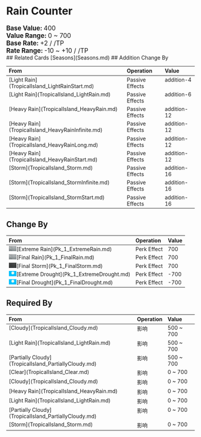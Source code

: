 # Rain Counter  
  
<div style="font-size:1.2em"><b>Base Value: </b> 400 </div>  
<div style="font-size:1.2em"><b>Value Range: </b> 0 ~ 700 </div>  
<div style="font-size:1.2em"><b>Base Rate: </b> +2 / /TP </div>  
<div style="font-size:1.2em"><b>Rate Range: </b> -10 ~ +10 / /TP
                </div>  
## Related Cards  
[Seasons](Seasons.md)  
## Addition Change By  
<table class="table table-bordered" data-toggle="table"  ><thead style=""><tr ><th  style="text-align:left;vertical-align:top;"  >From</th><th  style="text-align:left;vertical-align:top;"  >Operation</th><th  style="text-align:left;vertical-align:top;"  >Value</th></tr></thead><tr ><td  style="text-align:left;vertical-align:top;"  >[Light Rain](TropicalIsland_LightRainStart.md)</td><td  style="text-align:left;vertical-align:top;"  >Passive Effects</td><td  style="text-align:left;vertical-align:top;"  >addition-4</td></tr><tr ><td  style="text-align:left;vertical-align:top;"  >[Light Rain](TropicalIsland_LightRain.md)</td><td  style="text-align:left;vertical-align:top;"  >Passive Effects</td><td  style="text-align:left;vertical-align:top;"  >addition-6</td></tr><tr ><td  style="text-align:left;vertical-align:top;"  >[Heavy Rain](TropicalIsland_HeavyRain.md)</td><td  style="text-align:left;vertical-align:top;"  >Passive Effects</td><td  style="text-align:left;vertical-align:top;"  >addition-12</td></tr><tr ><td  style="text-align:left;vertical-align:top;"  >[Heavy Rain](TropicalIsland_HeavyRainInfinite.md)</td><td  style="text-align:left;vertical-align:top;"  >Passive Effects</td><td  style="text-align:left;vertical-align:top;"  >addition-12</td></tr><tr ><td  style="text-align:left;vertical-align:top;"  >[Heavy Rain](TropicalIsland_HeavyRainLong.md)</td><td  style="text-align:left;vertical-align:top;"  >Passive Effects</td><td  style="text-align:left;vertical-align:top;"  >addition-12</td></tr><tr ><td  style="text-align:left;vertical-align:top;"  >[Heavy Rain](TropicalIsland_HeavyRainStart.md)</td><td  style="text-align:left;vertical-align:top;"  >Passive Effects</td><td  style="text-align:left;vertical-align:top;"  >addition-12</td></tr><tr ><td  style="text-align:left;vertical-align:top;"  >[Storm](TropicalIsland_Storm.md)</td><td  style="text-align:left;vertical-align:top;"  >Passive Effects</td><td  style="text-align:left;vertical-align:top;"  >addition-16</td></tr><tr ><td  style="text-align:left;vertical-align:top;"  >[Storm](TropicalIsland_StormInfinite.md)</td><td  style="text-align:left;vertical-align:top;"  >Passive Effects</td><td  style="text-align:left;vertical-align:top;"  >addition-16</td></tr><tr ><td  style="text-align:left;vertical-align:top;"  >[Storm](TropicalIsland_StormStart.md)</td><td  style="text-align:left;vertical-align:top;"  >Passive Effects</td><td  style="text-align:left;vertical-align:top;"  >addition-16</td></tr></tbody></table>  
  
## Change By  
<table class="table table-bordered" data-toggle="table"  ><thead style=""><tr ><th  style="text-align:left;vertical-align:top;"  >From</th><th  style="text-align:left;vertical-align:top;"  >Operation</th><th  style="text-align:left;vertical-align:top;"  data-sortable="true"  >Value</th></tr></thead><tr ><td  style="text-align:left;vertical-align:top;"  ><div style="width:20px;display:inline-block;text-align:center"><img decoding="async" src="Sprite/WeatherHeavyRain_0.png" href="a.md" style="max-width:20px;max-height:20px;"></div>[Extreme Rain](Pk_1_ExtremeRain.md)</td><td  style="text-align:left;vertical-align:top;"  >Perk Effect</td><td  style="text-align:left;vertical-align:top;"  >700</td></tr><tr ><td  style="text-align:left;vertical-align:top;"  ><div style="width:20px;display:inline-block;text-align:center"><img decoding="async" src="Sprite/WeatherHeavyRain_0.png" href="a.md" style="max-width:20px;max-height:20px;"></div>[Final Rain](Pk_1_FinalRain.md)</td><td  style="text-align:left;vertical-align:top;"  >Perk Effect</td><td  style="text-align:left;vertical-align:top;"  >700</td></tr><tr ><td  style="text-align:left;vertical-align:top;"  ><div style="width:20px;display:inline-block;text-align:center"><img decoding="async" src="Sprite/WeatherStorm_0.png" href="a.md" style="max-width:20px;max-height:20px;"></div>[Final Storm](Pk_1_FinalStorm.md)</td><td  style="text-align:left;vertical-align:top;"  >Perk Effect</td><td  style="text-align:left;vertical-align:top;"  >700</td></tr><tr ><td  style="text-align:left;vertical-align:top;"  ><div style="width:20px;display:inline-block;text-align:center"><img decoding="async" src="Sprite/WeatherClear_0.png" href="a.md" style="max-width:20px;max-height:20px;"></div>[Extreme Drought](Pk_1_ExtremeDrought.md)</td><td  style="text-align:left;vertical-align:top;"  >Perk Effect</td><td  style="text-align:left;vertical-align:top;"  >-700</td></tr><tr ><td  style="text-align:left;vertical-align:top;"  ><div style="width:20px;display:inline-block;text-align:center"><img decoding="async" src="Sprite/WeatherClear_0.png" href="a.md" style="max-width:20px;max-height:20px;"></div>[Final Drought](Pk_1_FinalDrought.md)</td><td  style="text-align:left;vertical-align:top;"  >Perk Effect</td><td  style="text-align:left;vertical-align:top;"  >-700</td></tr></tbody></table>  
  
## Required By  
<table class="table table-bordered" data-toggle="table"  ><thead style=""><tr ><th  style="text-align:left;vertical-align:top;"  >From</th><th  style="text-align:left;vertical-align:top;"  >Operation</th><th  style="text-align:left;vertical-align:top;"  data-sortable="true"  >Value</th></tr></thead><tr ><td  style="text-align:left;vertical-align:top;"  >[Cloudy](TropicalIsland_Cloudy.md)</td><td  style="text-align:left;vertical-align:top;"  >影响</td><td  style="text-align:left;vertical-align:top;"  >500 ~ 700</td></tr><tr ><td  style="text-align:left;vertical-align:top;"  >[Light Rain](TropicalIsland_LightRain.md)</td><td  style="text-align:left;vertical-align:top;"  >影响</td><td  style="text-align:left;vertical-align:top;"  >500 ~ 700</td></tr><tr ><td  style="text-align:left;vertical-align:top;"  >[Partially Cloudy](TropicalIsland_PartiallyCloudy.md)</td><td  style="text-align:left;vertical-align:top;"  >影响</td><td  style="text-align:left;vertical-align:top;"  >500 ~ 700</td></tr><tr ><td  style="text-align:left;vertical-align:top;"  >[Clear](TropicalIsland_Clear.md)</td><td  style="text-align:left;vertical-align:top;"  >影响</td><td  style="text-align:left;vertical-align:top;"  >0 ~ 700</td></tr><tr ><td  style="text-align:left;vertical-align:top;"  >[Cloudy](TropicalIsland_Cloudy.md)</td><td  style="text-align:left;vertical-align:top;"  >影响</td><td  style="text-align:left;vertical-align:top;"  >0 ~ 700</td></tr><tr ><td  style="text-align:left;vertical-align:top;"  >[Heavy Rain](TropicalIsland_HeavyRain.md)</td><td  style="text-align:left;vertical-align:top;"  >影响</td><td  style="text-align:left;vertical-align:top;"  >0 ~ 700</td></tr><tr ><td  style="text-align:left;vertical-align:top;"  >[Light Rain](TropicalIsland_LightRain.md)</td><td  style="text-align:left;vertical-align:top;"  >影响</td><td  style="text-align:left;vertical-align:top;"  >0 ~ 700</td></tr><tr ><td  style="text-align:left;vertical-align:top;"  >[Partially Cloudy](TropicalIsland_PartiallyCloudy.md)</td><td  style="text-align:left;vertical-align:top;"  >影响</td><td  style="text-align:left;vertical-align:top;"  >0 ~ 700</td></tr><tr ><td  style="text-align:left;vertical-align:top;"  >[Storm](TropicalIsland_Storm.md)</td><td  style="text-align:left;vertical-align:top;"  >影响</td><td  style="text-align:left;vertical-align:top;"  >0 ~ 700</td></tr></tbody></table>  
  


<script>document.title="Rain Counter - Card Survival Wiki";</script>
